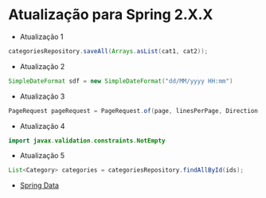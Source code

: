 # Atualização para Spring 2.X.X

- Atualização 1

```java
categoriesRepository.saveAll(Arrays.asList(cat1, cat2));
```

- Atualização 2

```java
SimpleDateFormat sdf = new SimpleDateFormat("dd/MM/yyyy HH:mm")
```

- Atualização 3

```java
PageRequest pageRequest = PageRequest.of(page, linesPerPage, Direction.valueOf(direction));
```

- Atualização 4

```java
import javax.validation.constraints.NotEmpty
```

- Atualização 5

```java
List<Category> categories = categoriesRepository.findAllById(ids);
```

- [Spring Data](https://docs.spring.io/spring-data/jpa/docs/current/reference/html/#jpa.query-methods)
